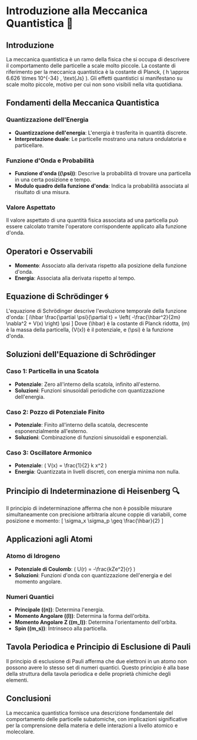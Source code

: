 # Introduzione alla Meccanica Quantistica 🧬

## Introduzione
La meccanica quantistica è un ramo della fisica che si occupa di descrivere il comportamento delle particelle a scale molto piccole. La costante di riferimento per la meccanica quantistica è la costante di Planck, \( h \approx 6.626 \times 10^{-34} \, \text{Js} \). Gli effetti quantistici si manifestano su scale molto piccole, motivo per cui non sono visibili nella vita quotidiana.

## Fondamenti della Meccanica Quantistica
### Quantizzazione dell'Energia
- **Quantizzazione dell'energia**: L'energia è trasferita in quantità discrete.
- **Interpretazione duale**: Le particelle mostrano una natura ondulatoria e particellare.

### Funzione d'Onda e Probabilità
- **Funzione d'onda (\(\psi\))**: Descrive la probabilità di trovare una particella in una certa posizione e tempo.
- **Modulo quadro della funzione d'onda**: Indica la probabilità associata al risultato di una misura.

### Valore Aspettato
Il valore aspettato di una quantità fisica associata ad una particella può essere calcolato tramite l'operatore corrispondente applicato alla funzione d'onda.

## Operatori e Osservabili
- **Momento**: Associato alla derivata rispetto alla posizione della funzione d'onda.
- **Energia**: Associata alla derivata rispetto al tempo.

## Equazione di Schrödinger 🌀
L'equazione di Schrödinger descrive l'evoluzione temporale della funzione d'onda:
\[ i\hbar \frac{\partial \psi}{\partial t} = \left( -\frac{\hbar^2}{2m} \nabla^2 + V(x) \right) \psi \]
Dove \(\hbar\) è la costante di Planck ridotta, \(m\) è la massa della particella, \(V(x)\) è il potenziale, e \(\psi\) è la funzione d'onda.

## Soluzioni dell'Equazione di Schrödinger
### Caso 1: Particella in una Scatola
- **Potenziale**: Zero all'interno della scatola, infinito all'esterno.
- **Soluzioni**: Funzioni sinusoidali periodiche con quantizzazione dell'energia.

### Caso 2: Pozzo di Potenziale Finito
- **Potenziale**: Finito all'interno della scatola, decrescente esponenzialmente all'esterno.
- **Soluzioni**: Combinazione di funzioni sinusoidali e esponenziali.

### Caso 3: Oscillatore Armonico
- **Potenziale**: \( V(x) = \frac{1}{2} k x^2 \)
- **Energia**: Quantizzata in livelli discreti, con energia minima non nulla.

## Principio di Indeterminazione di Heisenberg 🔍
Il principio di indeterminazione afferma che non è possibile misurare simultaneamente con precisione arbitraria alcune coppie di variabili, come posizione e momento:
\[ \sigma_x \sigma_p \geq \frac{\hbar}{2} \]

## Applicazioni agli Atomi
### Atomo di Idrogeno
- **Potenziale di Coulomb**: \( U(r) = -\frac{kZe^2}{r} \)
- **Soluzioni**: Funzioni d'onda con quantizzazione dell'energia e del momento angolare.

### Numeri Quantici
- **Principale (\(n\))**: Determina l'energia.
- **Momento Angolare (\(l\))**: Determina la forma dell'orbita.
- **Momento Angolare Z (\(m_l\))**: Determina l'orientamento dell'orbita.
- **Spin (\(m_s\))**: Intrinseco alla particella.

## Tavola Periodica e Principio di Esclusione di Pauli
Il principio di esclusione di Pauli afferma che due elettroni in un atomo non possono avere lo stesso set di numeri quantici. Questo principio è alla base della struttura della tavola periodica e delle proprietà chimiche degli elementi.

## Conclusioni
La meccanica quantistica fornisce una descrizione fondamentale del comportamento delle particelle subatomiche, con implicazioni significative per la comprensione della materia e delle interazioni a livello atomico e molecolare.